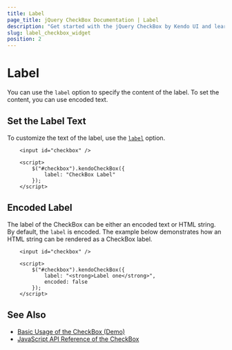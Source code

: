 ```yaml
---
title: Label
page_title: jQuery CheckBox Documentation | Label
description: "Get started with the jQuery CheckBox by Kendo UI and learn how to configure the label of the widget."
slug: label_checkbox_widget
position: 2
---
```


# Label

You can use the `label` option to specify the content of the label. To set the content, you can use encoded text.


## Set the Label Text

To customize the text of the label, use the [`label`](/api/javascript/ui/checkbox/configuration/label) option.

```dojo
    <input id="checkbox" />

    <script>
        $("#checkbox").kendoCheckBox({
            label: "CheckBox Label"
        });
    </script>
```

## Encoded Label

The label of the CheckBox can be either an encoded text or HTML string. By default, the `label` is encoded. 
The example below demonstrates how an HTML string can be rendered as a CheckBox label. 

```dojo
    <input id="checkbox" />

    <script>
        $("#checkbox").kendoCheckBox({
            label: "<strong>Label one</strong>",
            encoded: false
        });
    </script>
```

## See Also

* [Basic Usage of the CheckBox (Demo)](https://demos.telerik.com/kendo-ui/checkbox/index)
* [JavaScript API Reference of the CheckBox](/api/javascript/ui/checkbox)
